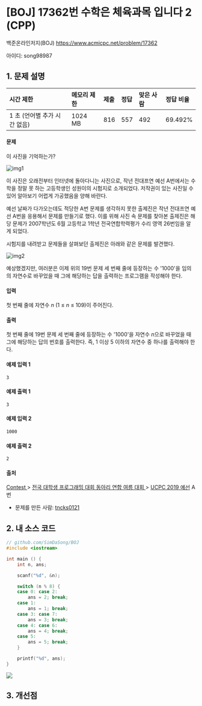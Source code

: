 # [BOJ] 17362번 수학은 체육과목 입니다 2 (CPP)

백준온라인저지(BOJ) https://www.acmicpc.net/problem/17362

아이디: song98987



## 1. 문제 설명

| 시간 제한                    | 메모리 제한 | 제출 | 정답 | 맞은 사람 | 정답 비율 |
| :--------------------------- | :---------- | :--- | :--- | :-------- | :-------- |
| 1 초 (언어별 추가 시간 없음) | 1024 MB     | 816  | 557  | 492       | 69.492%   |

#### 문제

이 사진을 기억하는가?

![img1](https://upload.acmicpc.net/11eba1b1-183f-4519-b3ed-526e71dadfbe/-/preview/)

이 사진은 오래전부터 인터넷에 돌아다니는 사진으로, 작년 전대프연 예선 A번에서는 수학을 정말 못 하는 고등학생인 성원이의 시험지로 소개되었다. 저작권이 있는 사진일 수 있어 알아보기 어렵게 가공했음을 양해 바란다.

예선 날짜가 다가오는데도 적당한 A번 문제를 생각하지 못한 출제진은 작년 전대프연 예선 A번을 응용해서 문제를 만들기로 했다. 이를 위해 사진 속 문제를 찾아본 출제진은 해당 문제가 2007학년도 6월 고등학교 1학년 전국연합학력평가 수리 영역 26번임을 알게 되었다.

시험지를 내려받고 문제들을 살펴보던 출제진은 아래와 같은 문제를 발견했다.

![img2](https://upload.acmicpc.net/0e0c60fe-2bec-4f1e-85f2-57b5ba88fdb1/-/preview/)

예상했겠지만, 여러분은 이제 위의 19번 문제 세 번째 줄에 등장하는 수 '1000'을 임의의 자연수로 바꾸었을 때 그에 해당하는 답을 출력하는 프로그램을 작성해야 한다.

#### 입력

첫 번째 줄에 자연수 *n* (1 ≤ *n* ≤ 109)이 주어진다.

#### 출력

첫 번째 줄에 19번 문제 세 번째 줄에 등장하는 수 '1000'을 자연수 *n*으로 바꾸었을 때 그에 해당하는 답의 번호를 출력한다. 즉, 1 이상 5 이하의 자연수 중 하나를 출력해야 한다.



#### 예제 입력 1

```
3
```

#### 예제 출력 1

```
3
```

#### 예제 입력 2

```
1000
```

#### 예제 출력 2

```
2
```



#### 출처

[Contest ](https://www.acmicpc.net/category/45)> [전국 대학생 프로그래밍 대회 동아리 연합 여름 대회 ](https://www.acmicpc.net/category/318)> [UCPC 2019 예선](https://www.acmicpc.net/category/detail/2053) A번

- 문제를 만든 사람: [tncks0121](https://www.acmicpc.net/user/tncks0121)



## 2. 내 소스 코드

```C++
// github.com/SimDaSong/BOJ
#include <iostream>

int main () {
	int n, ans;

	scanf("%d", &n);

	switch (n % 8) {
	case 0: case 2:
		ans = 2; break;
	case 1: 
		ans = 1; break;
	case 3: case 7:
		ans = 3; break;
	case 4: case 6:
		ans = 4; break;
	case 5:
		ans = 5; break;
	}

	printf("%d", ans);
}
```

<img src="images/17362번.jpg">



## 3. 개선점

